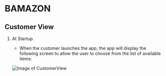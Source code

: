# BAMAZON

## Customer View

1. At Startup

	* When the customer launches the app, the app will display the following screen to allow the 
	user to choose from the list of available items:

	![Image of CustomerView](https://menelik7.github.io/Bamazon/images/CustomerView1.png)

